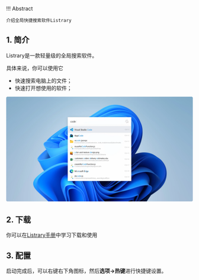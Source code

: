 !!! Abstract

    介绍全局快捷搜索软件Listrary

## 1. 简介

Listrary是一款轻量级的全局搜索软件。

具体来说，你可以使用它

- 快速搜索电脑上的文件；
- 快速打开想使用的软件；

![](/images/listrary1.webp)

## 2. 下载

你可以在[Listrary手册](https://help.listary.com/zh-Hans/download-and-open)中学习下载和使用

## 3. 配置

启动完成后，可以右键右下角图标，然后**选项->热键**进行快捷键设置。